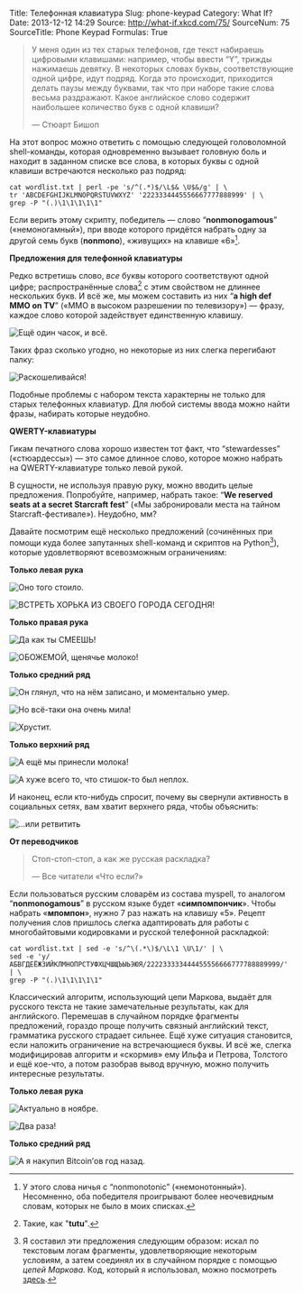 Title: Телефонная клавиатура
Slug: phone-keypad
Category: What If?
Date: 2013-12-12 14:29
Source: http://what-if.xkcd.com/75/
SourceNum: 75
SourceTitle: Phone Keypad
Formulas: True

> У меня один из тех старых телефонов, где текст набираешь цифровыми клавишами: например, чтобы ввести “Y”, трижды нажимаешь девятку. В некоторых словах буквы, соответствующие одной цифре, идут подряд. Когда это происходит, приходится делать паузы между буквами, так что при наборе такие слова весьма раздражают. Какое английское слово содержит наибольшее количество букв с одной клавиши?
>
> — Стюарт Бишоп

На этот вопрос можно ответить с помощью следующей головоломной shell-команды, которая одновременно вызывает головную боль и находит в заданном списке все слова, в которых буквы с одной клавиши встречаются несколько раз подряд:

```
cat wordlist.txt | perl -pe 's/^(.*)$/\L$& \U$&/g' | \
tr 'ABCDEFGHIJKLMNOPQRSTUVWXYZ' '2223334445556667777888999' | \
grep -P "(.)\1\1\1\1\1"
```

Если верить этому скрипту, победитель — слово “**nonmonogamous**” («немоногамный»), при вводе которого придётся набрать одну за другой семь букв (**nonmono**), «живущих» на клавише «6»[^1].

[^1]: У этого слова ничья с “nonmonotonic” («немонотонный»). Несомненно, оба победителя проигрывают более неочевидным словам, которых не было в моих списках.

**Предложения для телефонной клавиатуры**

Редко встретишь слово, _все_ буквы которого соответствуют одной цифре; распространённые слова[^2] с этим свойством не длиннее нескольких букв. И всё же, мы можем составить из них “**a high def MMO on TV**” («MMO в высоком разрешении по телевизору») — фразу, каждое слово которой задействует единственную клавишу.

[^2]: Такие, как "**tutu**".

![](/uploads/075-phone-keypad/t9_mmo_ru.png "Ещё один часок, и всё.")

Таких фраз сколько угодно, но некоторые из них слегка перегибают палку:

![](/uploads/075-phone-keypad/t9_mom_ru.png "Раскошеливайся!")

Подобные проблемы с набором текста характерны не только для старых телефонных клавиатур. Для любой системы ввода можно найти фразы, набирать которые неудобно.

**QWERTY-клавиатуры**

Гикам печатного слова хорошо известен тот факт, что “stewardesses” («стюардессы») — это самое длинное слово, которое можно набрать на QWERTY-клавиатуре только левой рукой.

В сущности, не используя правую руку, можно вводить целые предложения. Попробуйте, например, набрать такое: “**We reserved seats at a secret Starcraft fest**” («Мы забронировали места на тайном Starcraft-фестивале»). Неудобно, мм?

Давайте посмотрим ещё несколько предложений (сочинённых при помощи куда более запутанных shell-команд и скриптов на Python[^3]), которые удовлетворяют всевозможным ограничениям:

[^3]: Я составил эти предложения следующим образом: искал по текстовым логам фрагменты, удовлетворяющие некоторым условиям, а затем соединял их в случайном порядке с помощью _цепей Маркова_. Код, который я использовал, можно посмотреть [здесь](http://xkcd.com/markov.py.txt).

**Только левая рука**

![](/uploads/075-phone-keypad/t9_arrested_ru.png "Оно того стоило.")

![](/uploads/075-phone-keypad/t9_ferret_ru.png "ВСТРЕТЬ ХОРЬКА ИЗ СВОЕГО ГОРОДА СЕГОДНЯ!")

**Только правая рука**

![](/uploads/075-phone-keypad/t9_honolulu_ru.png "Да как ты СМЕЕШЬ!")

![](/uploads/075-phone-keypad/t9_milk_ru.png "ОБОЖЕМОЙ, щенячье молоко!")

**Только средний ряд**

![](/uploads/075-phone-keypad/t9_galahad_ru.png "Он глянул, что на нём записано, и моментально умер.")

![](/uploads/075-phone-keypad/t9_sasha_ru.png "Но всё-таки она очень мила!")

![](/uploads/075-phone-keypad/t9_salad_ru.png "Хрустит.")

**Только верхний ряд**

![](/uploads/075-phone-keypad/t9_puppy_ru.png "А ещё мы принесли молока!")

![](/uploads/075-phone-keypad/t9_poetry_ru.png "А хуже всего то, что стишок-то был неплох.")

И наконец, если кто-нибудь спросит, почему вы свернули активность в социальных сетях, вам хватит верхнего ряда, чтобы объяснить:

![](/uploads/075-phone-keypad/t9_tweet_ru.png "…или ретвитить")

**От переводчиков**

> Стоп-стоп-стоп, а как же русская раскладка?
>
> — Все читатели «Что если?»


Если пользоваться русским словарём из состава myspell, то аналогом “**nonmonogamous**” в русском языке будет «**симпомпончик**». Чтобы набрать «**мпомпон**», нужно 7 раз нажать на клавишу «5». Рецепт получения слов пришлось слегка адаптировать для работы с многобайтовыми кодировками и русской телефонной раскладкой:

```
cat wordlist.txt | sed -e 's/^\(.*\)$/\L\1 \U\1/' | \
sed -e 'y/АБВГДЕЁЖЗИЙКЛМНОПРСТУФХЦЧШЩЪЫЬЭЮЯ/222233333444455556666777788889999/' | \
grep -P "(.)\1\1\1\1\1"
```

Классический алгоритм, использующий цепи Маркова, выдаёт для русского текста не такие замечательные результаты, как для английского. Перемешав в случайном порядке фрагменты предложений, гораздо проще получить связный английский текст, грамматика русского страдает сильнее. Ещё хуже ситуация становится, если наложить ограничение на встречающиеся буквы. И всё же, слегка модифицировав алгоритм и «скормив» ему Ильфа и Петрова, Толстого и ещё кое-что, а потом разобрав вывод вручную, можно получить интересные результаты.

**Только левая рука**

![](/uploads/075-phone-keypad/chtoesli_mustache.png "Актуально в ноябре.")

![](/uploads/075-phone-keypad/chtoesli_kin_dza_dza.png "Два раза!")

**Только средний ряд**

![](/uploads/075-phone-keypad/chtoesli_btc.png "А я накупил Bitcoin’ов год назад.")
